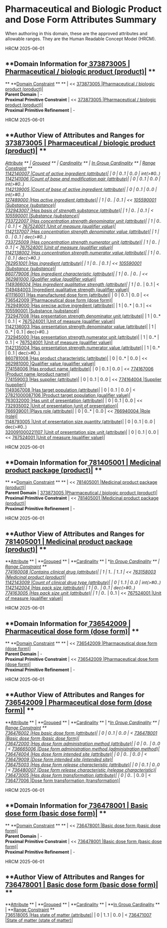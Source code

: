 # Pharmaceutical and Biologic Product and Dose Form Attributes Summary

When authoring in this domain, these are the approved attributes and allowable ranges. They are the Human Readable Concept Model (HRCM).

HRCM 2025-06-01 

  

**Domain Information for[ 373873005 | Pharmaceutical / biologic product (product)|](http://snomed.info/id/373873005 "373873005 | Pharmaceutical / biologic product \(product\) |") **  
---  
** **[Domain Constraint](https://confluence.ihtsdotools.org/display/DOCGLOSS/Domain+Constraint "Glossary link: Domain Constraint") ** ** |  << [ 373873005 |Pharmaceutical / biologic product (product)|](http://snomed.info/id/373873005 "373873005 | Pharmaceutical / biologic product \(product\) |")  
**Parent Domain** | -  
**Proximal Primitive Constraint** |  << [ 373873005 |Pharmaceutical / biologic product (product)|](http://snomed.info/id/373873005 "373873005 | Pharmaceutical / biologic product \(product\) |")  
**Proximal Primitive Refinement** | -  
  
HRCM 2025-06-01 

  

**Author View of Attributes and Ranges for[ 373873005 | Pharmaceutical / biologic product (product)|](http://snomed.info/id/373873005 "373873005 | Pharmaceutical / biologic product \(product\) |") **  
---  
**[Attribute](https://confluence.ihtsdotools.org/display/DOCGLOSS/Concept+model+attribute "Glossary link: Concept model attribute") ** |  **[Grouped](https://confluence.ihtsdotools.org/display/DOCGLOSS/Grouped+attribute "Glossary link: Grouped attribute") ** |  **[Cardinality](https://confluence.ihtsdotools.org/display/DOCGLOSS/Attribute+cardinality+constraint "Glossary link: Attribute cardinality constraint") ** |  **[In Group Cardinality](https://confluence.ihtsdotools.org/display/DOCGLOSS/Attribute+in+group+cardinality+constraint "Glossary link: Attribute in group cardinality constraint") ** |  **[Range Constraint](https://confluence.ihtsdotools.org/display/DOCGLOSS/Range+constraint "Glossary link: Range constraint") **  
[ 1142140007 |Count of active ingredient (attribute)|](http://snomed.info/id/1142140007 "1142140007 | Count of active ingredient \(attribute\) |") |  0  |  0..1  |  0..0  |  int(>#0..)  
[ 1142141006 |Count of base and modification pair (attribute)|](http://snomed.info/id/1142141006 "1142141006 | Count of base and modification pair \(attribute\) |") |  0  |  0..1  |  0..0  |  int(>#0..)  
[ 1142139005 |Count of base of active ingredient (attribute)|](http://snomed.info/id/1142139005 "1142139005 | Count of base of active ingredient \(attribute\) |") |  0  |  0..1  |  0..0  |  int(>#0..)  
[ 127489000 |Has active ingredient (attribute)|](http://snomed.info/id/127489000 "127489000 | Has active ingredient \(attribute\) |") |  1  |  0..*  |  0..1  |  << [ 105590001 |Substance (substance)|](http://snomed.info/id/105590001 "105590001 | Substance \(substance\) |")  
[ 732943007 |Has basis of strength substance (attribute)|](http://snomed.info/id/732943007 "732943007 | Has basis of strength substance \(attribute\) |") |  1  |  0..*  |  0..1  |  < [ 105590001 |Substance (substance)|](http://snomed.info/id/105590001 "105590001 | Substance \(substance\) |")  
[ 733722007 |Has concentration strength denominator unit (attribute)|](http://snomed.info/id/733722007 "733722007 | Has concentration strength denominator unit \(attribute\) |") |  1  |  0..*  |  0..1  |  < [ 767524001 |Unit of measure (qualifier value)|](http://snomed.info/id/767524001 "767524001 | Unit of measure \(qualifier value\) |")  
[ 1142137007 |Has concentration strength denominator value (attribute)|](http://snomed.info/id/1142137007 "1142137007 | Has concentration strength denominator value \(attribute\) |") |  1  |  0..*  |  0..1  |  dec(>#0..)  
[ 733725009 |Has concentration strength numerator unit (attribute)|](http://snomed.info/id/733725009 "733725009 | Has concentration strength numerator unit \(attribute\) |") |  1  |  0..*  |  0..1  |  < [ 767524001 |Unit of measure (qualifier value)|](http://snomed.info/id/767524001 "767524001 | Unit of measure \(qualifier value\) |")  
[ 1142138002 |Has concentration strength numerator value (attribute)|](http://snomed.info/id/1142138002 "1142138002 | Has concentration strength numerator value \(attribute\) |") |  1  |  0..*  |  0..1  |  dec(>#0..)  
[ 762951001 |Has ingredient (attribute)|](http://snomed.info/id/762951001 "762951001 | Has ingredient \(attribute\) |") |  1  |  0..*  |  0..1  |  << [ 105590001 |Substance (substance)|](http://snomed.info/id/105590001 "105590001 | Substance \(substance\) |")  
[ 860779006 |Has ingredient characteristic (attribute)|](http://snomed.info/id/860779006 "860779006 | Has ingredient characteristic \(attribute\) |") |  1  |  0..*  |  0..*  |  << [ 362981000 |Qualifier value (qualifier value)|](http://snomed.info/id/362981000 "362981000 | Qualifier value \(qualifier value\) |")  
[ 1149366004 |Has ingredient qualitative strength (attribute)|](http://snomed.info/id/1149366004 "1149366004 | Has ingredient qualitative strength \(attribute\) |") |  1  |  0..*  |  0..1  |  < [ 1149484003 |Ingredient qualitative strength (qualifier value)|](http://snomed.info/id/1149484003 "1149484003 | Ingredient qualitative strength \(qualifier value\) |")  
[ 411116001 |Has manufactured dose form (attribute)|](http://snomed.info/id/411116001 "411116001 | Has manufactured dose form \(attribute\) |") |  0  |  0..1  |  0..0  |  << [ 736542009 |Pharmaceutical dose form (dose form)|](http://snomed.info/id/736542009 "736542009 | Pharmaceutical dose form \(dose form\) |")  
[ 762949000 |Has precise active ingredient (attribute)|](http://snomed.info/id/762949000 "762949000 | Has precise active ingredient \(attribute\) |") |  1  |  0..*  |  0..1  |  << [ 105590001 |Substance (substance)|](http://snomed.info/id/105590001 "105590001 | Substance \(substance\) |")  
[ 732947008 |Has presentation strength denominator unit (attribute)|](http://snomed.info/id/732947008 "732947008 | Has presentation strength denominator unit \(attribute\) |") |  1  |  0..*  |  0..1  |  < [ 767524001 |Unit of measure (qualifier value)|](http://snomed.info/id/767524001 "767524001 | Unit of measure \(qualifier value\) |")  
[ 1142136003 |Has presentation strength denominator value (attribute)|](http://snomed.info/id/1142136003 "1142136003 | Has presentation strength denominator value \(attribute\) |") |  1  |  0..*  |  0..1  |  dec(>#0..)  
[ 732945000 |Has presentation strength numerator unit (attribute)|](http://snomed.info/id/732945000 "732945000 | Has presentation strength numerator unit \(attribute\) |") |  1  |  0..*  |  0..1  |  < [ 767524001 |Unit of measure (qualifier value)|](http://snomed.info/id/767524001 "767524001 | Unit of measure \(qualifier value\) |")  
[ 1142135004 |Has presentation strength numerator value (attribute)|](http://snomed.info/id/1142135004 "1142135004 | Has presentation strength numerator value \(attribute\) |") |  1  |  0..*  |  0..1  |  dec(>#0..)  
[ 860781008 |Has product characteristic (attribute)|](http://snomed.info/id/860781008 "860781008 | Has product characteristic \(attribute\) |") |  0  |  0..*  |  0..0  |  << [ 362981000 |Qualifier value (qualifier value)|](http://snomed.info/id/362981000 "362981000 | Qualifier value \(qualifier value\) |")  
[ 774158006 |Has product name (attribute)|](http://snomed.info/id/774158006 "774158006 | Has product name \(attribute\) |") |  0  |  0..1  |  0..0  |  << [ 774167006 |Product name (product name)|](http://snomed.info/id/774167006 "774167006 | Product name \(product name\) |")  
[ 774159003 |Has supplier (attribute)|](http://snomed.info/id/774159003 "774159003 | Has supplier \(attribute\) |") |  0  |  0..1  |  0..0  |  << [ 774164004 |Supplier (supplier)|](http://snomed.info/id/774164004 "774164004 | Supplier \(supplier\) |")  
[ 1149367008 |Has target population (attribute)|](http://snomed.info/id/1149367008 "1149367008 | Has target population \(attribute\) |") |  0  |  0..1  |  0..0  |  < [ 27821000087106 |Product target population (qualifier value)|](http://snomed.info/id/27821000087106 "27821000087106 | Product target population \(qualifier value\) |")  
[ 763032000 |Has unit of presentation (attribute)|](http://snomed.info/id/763032000 "763032000 | Has unit of presentation \(attribute\) |") |  0  |  0..1  |  0..0  |  << [ 732935002 |Unit of presentation (unit of presentation)|](http://snomed.info/id/732935002 "732935002 | Unit of presentation \(unit of presentation\) |")  
[ 766939001 |Plays role (attribute)|](http://snomed.info/id/766939001 "766939001 | Plays role \(attribute\) |") |  0  |  0..*  |  0..0  |  << [ 766940004 |Role (role)|](http://snomed.info/id/766940004 "766940004 | Role \(role\) |")  
[ 1148793005 |Unit of presentation size quantity (attribute)|](http://snomed.info/id/1148793005 "1148793005 | Unit of presentation size quantity \(attribute\) |") |  0  |  0..1  |  0..0  |  dec(>#0..)  
[ 320091000221107 |Unit of presentation size unit (attribute)|](http://snomed.info/id/320091000221107 "320091000221107 | Unit of presentation size unit \(attribute\) |") |  0  |  0..1  |  0..0  |  << [ 767524001 |Unit of measure (qualifier value)|](http://snomed.info/id/767524001 "767524001 | Unit of measure \(qualifier value\) |")  
  
  

HRCM 2025-06-01 

  

**Domain Information for[ 781405001 | Medicinal product package (product)|](http://snomed.info/id/781405001 "781405001 | Medicinal product package \(product\) |") **  
---  
** **[Domain Constraint](https://confluence.ihtsdotools.org/display/DOCGLOSS/Domain+Constraint "Glossary link: Domain Constraint") ** ** |  << [ 781405001 |Medicinal product package (product)|](http://snomed.info/id/781405001 "781405001 | Medicinal product package \(product\) |")  
**Parent Domain** |  [ 373873005 |Pharmaceutical / biologic product (product)|](http://snomed.info/id/373873005 "373873005 | Pharmaceutical / biologic product \(product\) |")  
**Proximal Primitive Constraint** |  << [ 781405001 |Medicinal product package (product)|](http://snomed.info/id/781405001 "781405001 | Medicinal product package \(product\) |")  
**Proximal Primitive Refinement** | -  
  
HRCM 2025-06-01 

  

**Author View of Attributes and Ranges for[ 781405001 | Medicinal product package (product)|](http://snomed.info/id/781405001 "781405001 | Medicinal product package \(product\) |") **  
---  
**[Attribute](https://confluence.ihtsdotools.org/display/DOCGLOSS/Concept+model+attribute "Glossary link: Concept model attribute") ** |  **[Grouped](https://confluence.ihtsdotools.org/display/DOCGLOSS/Grouped+attribute "Glossary link: Grouped attribute") ** |  **[Cardinality](https://confluence.ihtsdotools.org/display/DOCGLOSS/Attribute+cardinality+constraint "Glossary link: Attribute cardinality constraint") ** |  **[In Group Cardinality](https://confluence.ihtsdotools.org/display/DOCGLOSS/Attribute+in+group+cardinality+constraint "Glossary link: Attribute in group cardinality constraint") ** |  **[Range Constraint](https://confluence.ihtsdotools.org/display/DOCGLOSS/Range+constraint "Glossary link: Range constraint") **  
[ 774160008 |Contains clinical drug (attribute)|](http://snomed.info/id/774160008 "774160008 | Contains clinical drug \(attribute\) |") |  1  |  1..*  |  1..1  |  << [ 763158003 |Medicinal product (product)|](http://snomed.info/id/763158003 "763158003 | Medicinal product \(product\) |")  
[ 1142143009 |Count of clinical drug type (attribute)|](http://snomed.info/id/1142143009 "1142143009 | Count of clinical drug type \(attribute\) |") |  0  |  1..1  |  0..0  |  int(>#0..)  
[ 1142142004 |Has pack size (attribute)|](http://snomed.info/id/1142142004 "1142142004 | Has pack size \(attribute\) |") |  1  |  0..*  |  0..1  |  dec(>#0..)  
[ 774163005 |Has pack size unit (attribute)|](http://snomed.info/id/774163005 "774163005 | Has pack size unit \(attribute\) |") |  1  |  0..*  |  0..1  |  << [ 767524001 |Unit of measure (qualifier value)|](http://snomed.info/id/767524001 "767524001 | Unit of measure \(qualifier value\) |")  
  
  

HRCM 2025-06-01 

  

**Domain Information for[ 736542009 | Pharmaceutical dose form (dose form)|](http://snomed.info/id/736542009 "736542009 | Pharmaceutical dose form \(dose form\) |") **  
---  
** **[Domain Constraint](https://confluence.ihtsdotools.org/display/DOCGLOSS/Domain+Constraint "Glossary link: Domain Constraint") ** ** |  << [ 736542009 |Pharmaceutical dose form (dose form)|](http://snomed.info/id/736542009 "736542009 | Pharmaceutical dose form \(dose form\) |")  
**Parent Domain** | -  
**Proximal Primitive Constraint** |  << [ 736542009 |Pharmaceutical dose form (dose form)|](http://snomed.info/id/736542009 "736542009 | Pharmaceutical dose form \(dose form\) |")  
**Proximal Primitive Refinement** | -  
  
HRCM 2025-06-01 

  

**Author View of Attributes and Ranges for[ 736542009 | Pharmaceutical dose form (dose form)|](http://snomed.info/id/736542009 "736542009 | Pharmaceutical dose form \(dose form\) |") **  
---  
**[Attribute](https://confluence.ihtsdotools.org/display/DOCGLOSS/Concept+model+attribute "Glossary link: Concept model attribute") ** |  **[Grouped](https://confluence.ihtsdotools.org/display/DOCGLOSS/Grouped+attribute "Glossary link: Grouped attribute") ** |  **[Cardinality](https://confluence.ihtsdotools.org/display/DOCGLOSS/Attribute+cardinality+constraint "Glossary link: Attribute cardinality constraint") ** |  **[In Group Cardinality](https://confluence.ihtsdotools.org/display/DOCGLOSS/Attribute+in+group+cardinality+constraint "Glossary link: Attribute in group cardinality constraint") ** |  **[Range Constraint](https://confluence.ihtsdotools.org/display/DOCGLOSS/Range+constraint "Glossary link: Range constraint") **  
[ 736476002 |Has basic dose form (attribute)|](http://snomed.info/id/736476002 "736476002 | Has basic dose form \(attribute\) |") |  0  |  0..1  |  0..0  |  < [ 736478001 |Basic dose form (basic dose form)|](http://snomed.info/id/736478001 "736478001 | Basic dose form \(basic dose form\) |")  
[ 736472000 |Has dose form administration method (attribute)|](http://snomed.info/id/736472000 "736472000 | Has dose form administration method \(attribute\) |") |  0  |  0..*  |  0..0  |  < [ 736665006 |Dose form administration method (administration method)|](http://snomed.info/id/736665006 "736665006 | Dose form administration method \(administration method\) |")  
[ 736474004 |Has dose form intended site (attribute)|](http://snomed.info/id/736474004 "736474004 | Has dose form intended site \(attribute\) |") |  0  |  0..*  |  0..0  |  < [ 736479009 |Dose form intended site (intended site)|](http://snomed.info/id/736479009 "736479009 | Dose form intended site \(intended site\) |")  
[ 736475003 |Has dose form release characteristic (attribute)|](http://snomed.info/id/736475003 "736475003 | Has dose form release characteristic \(attribute\) |") |  0  |  0..1  |  0..0  |  < [ 736480007 |Dose form release characteristic (release characteristic)|](http://snomed.info/id/736480007 "736480007 | Dose form release characteristic \(release characteristic\) |")  
[ 736473005 |Has dose form transformation (attribute)|](http://snomed.info/id/736473005 "736473005 | Has dose form transformation \(attribute\) |") |  0  |  0..*  |  0..0  |  < [ 736477006 |Dose form transformation (transformation)|](http://snomed.info/id/736477006 "736477006 | Dose form transformation \(transformation\) |")  
  
  

HRCM 2025-06-01 

  

**Domain Information for[ 736478001 | Basic dose form (basic dose form)|](http://snomed.info/id/736478001 "736478001 | Basic dose form \(basic dose form\) |") **  
---  
** **[Domain Constraint](https://confluence.ihtsdotools.org/display/DOCGLOSS/Domain+Constraint "Glossary link: Domain Constraint") ** ** |  << [ 736478001 |Basic dose form (basic dose form)|](http://snomed.info/id/736478001 "736478001 | Basic dose form \(basic dose form\) |")  
**Parent Domain** | -  
**Proximal Primitive Constraint** |  << [ 736478001 |Basic dose form (basic dose form)|](http://snomed.info/id/736478001 "736478001 | Basic dose form \(basic dose form\) |")  
**Proximal Primitive Refinement** | -  
  
HRCM 2025-06-01 

  

**Author View of Attributes and Ranges for[ 736478001 | Basic dose form (basic dose form)|](http://snomed.info/id/736478001 "736478001 | Basic dose form \(basic dose form\) |") **  
---  
**[Attribute](https://confluence.ihtsdotools.org/display/DOCGLOSS/Concept+model+attribute "Glossary link: Concept model attribute") ** |  **[Grouped](https://confluence.ihtsdotools.org/display/DOCGLOSS/Grouped+attribute "Glossary link: Grouped attribute") ** |  **[Cardinality](https://confluence.ihtsdotools.org/display/DOCGLOSS/Attribute+cardinality+constraint "Glossary link: Attribute cardinality constraint") ** |  **[In Group Cardinality](https://confluence.ihtsdotools.org/display/DOCGLOSS/Attribute+in+group+cardinality+constraint "Glossary link: Attribute in group cardinality constraint") ** |  **[Range Constraint](https://confluence.ihtsdotools.org/display/DOCGLOSS/Range+constraint "Glossary link: Range constraint") **  
[ 736518005 |Has state of matter (attribute)|](http://snomed.info/id/736518005 "736518005 | Has state of matter \(attribute\) |") |  0  |  1..1  |  0..0  |  < [ 736471007 |State of matter (state of matter)|](http://snomed.info/id/736471007 "736471007 | State of matter \(state of matter\) |")
